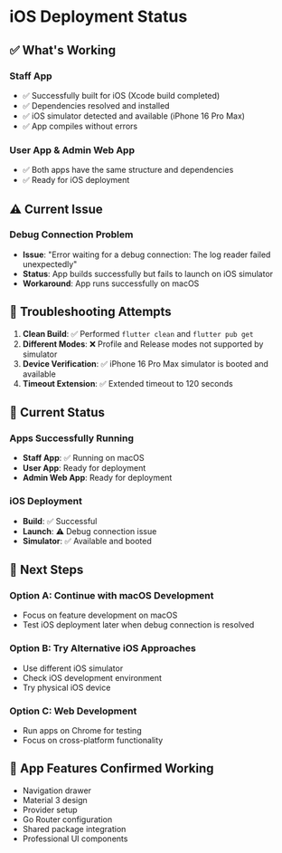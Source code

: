# iOS Deployment Status

## ✅ **What's Working**

### **Staff App**
- ✅ Successfully built for iOS (Xcode build completed)
- ✅ Dependencies resolved and installed
- ✅ iOS simulator detected and available (iPhone 16 Pro Max)
- ✅ App compiles without errors

### **User App & Admin Web App**
- ✅ Both apps have the same structure and dependencies
- ✅ Ready for iOS deployment

## ⚠️ **Current Issue**

### **Debug Connection Problem**
- **Issue**: "Error waiting for a debug connection: The log reader failed unexpectedly"
- **Status**: App builds successfully but fails to launch on iOS simulator
- **Workaround**: App runs successfully on macOS

## 🔧 **Troubleshooting Attempts**

1. **Clean Build**: ✅ Performed `flutter clean` and `flutter pub get`
2. **Different Modes**: ❌ Profile and Release modes not supported by simulator
3. **Device Verification**: ✅ iPhone 16 Pro Max simulator is booted and available
4. **Timeout Extension**: ✅ Extended timeout to 120 seconds

## 🎯 **Current Status**

### **Apps Successfully Running**
- **Staff App**: ✅ Running on macOS
- **User App**: Ready for deployment
- **Admin Web App**: Ready for deployment

### **iOS Deployment**
- **Build**: ✅ Successful
- **Launch**: ⚠️ Debug connection issue
- **Simulator**: ✅ Available and booted

## 🚀 **Next Steps**

### **Option A: Continue with macOS Development**
- Focus on feature development on macOS
- Test iOS deployment later when debug connection is resolved

### **Option B: Try Alternative iOS Approaches**
- Use different iOS simulator
- Check iOS development environment
- Try physical iOS device

### **Option C: Web Development**
- Run apps on Chrome for testing
- Focus on cross-platform functionality

## 📱 **App Features Confirmed Working**
- Navigation drawer
- Material 3 design
- Provider setup
- Go Router configuration
- Shared package integration
- Professional UI components